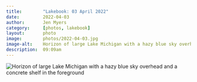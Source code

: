 ```yaml
---
title:        "Lakebook: 03 April 2022"
date:         2022-04-03
author:       Jen Myers
category:     [photos, lakebook]
layout:       photo
image:        photos/2022-04-03.jpg
image-alt:    Horizon of large Lake Michigan with a hazy blue sky overhead and a concrete shelf in the foreground
description:  09:09am
---
```


<div><img alt="Horizon of large Lake Michigan with a hazy blue sky overhead and a concrete shelf in the foreground" src="{{ site.baseurl }}/images/photos/2022-04-03.jpg" /></div>
